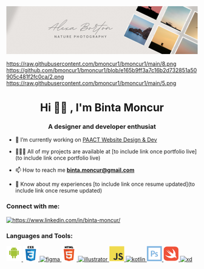<img src="https://raw.githubusercontent.com/bmoncur1/bmoncur1/main/8.png" alt="banner that says Binta Moncur - Designer and Developer Enthusiat">

https://raw.githubusercontent.com/bmoncur1/bmoncur1/main/8.png
https://github.com/bmoncur1/bmoncur1/blob/e165b9ff3a7c16b2d732851a50905c481f2fc0ca/2.png
https://raw.githubusercontent.com/bmoncur1/bmoncur1/main/5.png
<h1 align="center">Hi 👋🏾 , I'm Binta Moncur</h1>
<h3 align="center">A designer and developer enthusiat</h3>
<!-- <img align="right" alt="Designing" width="400" src="https://www.triadwebservice.com/images/responsive-web-design.gif"> -->

- 🔭 I’m currently working on [PAACT Website Design & Dev](https://github.com/bmoncur1/Web101-Prework)

- 👩🏾‍💻 All of my projects are available at [to include link once portfolio live](to include link once portfolio live)

- 📫 How to reach me **binta.moncur@gmail.com**

- 📄 Know about my experiences [to include link once resume updated](to include link once resume updated)

<h3 align="left">Connect with me:</h3>
<p align="left">
<a href="https://linkedin.com/in/https://www.linkedin.com/in/binta-moncur/" target="blank"><img align="center" src="https://raw.githubusercontent.com/rahuldkjain/github-profile-readme-generator/master/src/images/icons/Social/linked-in-alt.svg" alt="https://www.linkedin.com/in/binta-moncur/" height="30" width="40" /></a>
</p>

<h3 align="left">Languages and Tools:</h3>
<p align="left"> <a href="https://developer.android.com" target="_blank" rel="noreferrer"> <img src="https://raw.githubusercontent.com/devicons/devicon/master/icons/android/android-original-wordmark.svg" alt="android" width="40" height="40"/> </a> <a href="https://www.w3schools.com/css/" target="_blank" rel="noreferrer"> <img src="https://raw.githubusercontent.com/devicons/devicon/master/icons/css3/css3-original-wordmark.svg" alt="css3" width="40" height="40"/> </a> <a href="https://www.figma.com/" target="_blank" rel="noreferrer"> <img src="https://www.vectorlogo.zone/logos/figma/figma-icon.svg" alt="figma" width="40" height="40"/> </a> <a href="https://www.w3.org/html/" target="_blank" rel="noreferrer"> <img src="https://raw.githubusercontent.com/devicons/devicon/master/icons/html5/html5-original-wordmark.svg" alt="html5" width="40" height="40"/> </a> <a href="https://www.adobe.com/in/products/illustrator.html" target="_blank" rel="noreferrer"> <img src="https://www.vectorlogo.zone/logos/adobe_illustrator/adobe_illustrator-icon.svg" alt="illustrator" width="40" height="40"/> </a> <a href="https://developer.mozilla.org/en-US/docs/Web/JavaScript" target="_blank" rel="noreferrer"> <img src="https://raw.githubusercontent.com/devicons/devicon/master/icons/javascript/javascript-original.svg" alt="javascript" width="40" height="40"/> </a> <a href="https://kotlinlang.org" target="_blank" rel="noreferrer"> <img src="https://www.vectorlogo.zone/logos/kotlinlang/kotlinlang-icon.svg" alt="kotlin" width="40" height="40"/> </a> <a href="https://www.photoshop.com/en" target="_blank" rel="noreferrer"> <img src="https://raw.githubusercontent.com/devicons/devicon/master/icons/photoshop/photoshop-line.svg" alt="photoshop" width="40" height="40"/> </a> <a href="https://developer.apple.com/swift/" target="_blank" rel="noreferrer"> <img src="https://raw.githubusercontent.com/devicons/devicon/master/icons/swift/swift-original.svg" alt="swift" width="40" height="40"/> </a> <a href="https://www.adobe.com/products/xd.html" target="_blank" rel="noreferrer"> <img src="https://cdn.worldvectorlogo.com/logos/adobe-xd.svg" alt="xd" width="40" height="40"/> </a> </p>
